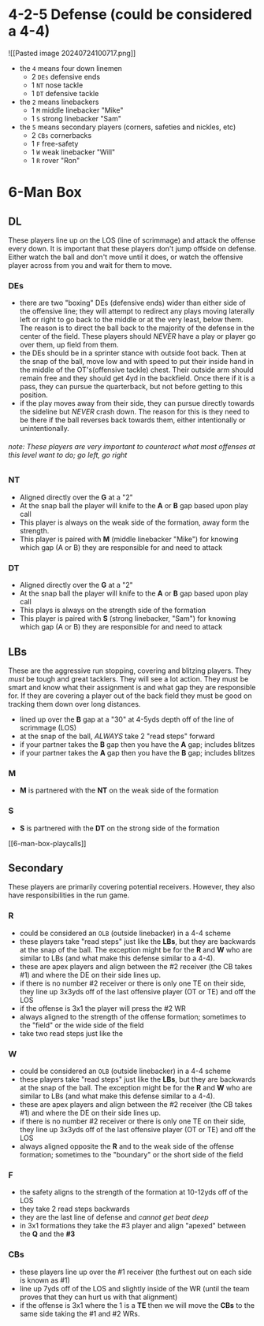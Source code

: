 # 4-2-5 Defense (could be considered a 4-4)

![[Pasted image 20240724100717.png]]

- the `4` means four down linemen
	- 2 `DEs` defensive ends
	- 1 `NT` nose tackle
	- 1 `DT` defensive tackle
- the `2` means linebackers
	- 1 `M` middle linebacker "Mike"
	- 1 `S` strong linebacker "Sam"
- the `5` means secondary players (corners, safeties and nickles, etc)
	- 2 `CBs` cornerbacks
	- 1 `F` free-safety
	- 1 `W` weak linebacker "Will"
	- 1 `R` rover "Ron"


# 6-Man Box

## DL

These players line up _on_ the LOS (line of scrimmage) and attack the offense every down. It is important that these players don't jump offside on defense. Either watch the ball and don't move until it does, or watch the offensive player across from you and wait for them to move.

### DEs
- there are two "boxing" DEs (defensive ends) wider than either side of the offensive line; they will attempt to redirect any plays moving laterally left or right to go back to the middle or at the very least, below them. The reason is to direct the ball back to the majority of the defense in the center of the field. These players should _NEVER_ have a play or player go over them, up field from them.  
- the DEs should be in a sprinter stance with outside foot back. Then at the snap of the ball, move low and with speed to put their inside hand in the middle of the OT's(offensive tackle) chest. Their outside arm should remain free and they should get 4yd in the backfield. Once there if it is a pass, they can pursue the quarterback, but not before getting to this position.
- if the play moves away from their side, they can pursue directly towards the sideline but _NEVER_ crash down. The reason for this is they need to be there if the ball reverses back towards them, either intentionally or unintentionally.
###### note: These players are very important to counteract what most offenses at this level want to do; go left, go right
### NT
- Aligned directly over the **G** at a "2"
- At the snap ball the player will knife to the **A** or **B** gap based upon play call
- This player is always on the weak side of the formation, away form the strength.
- This player is paired with **M** (middle linebacker "Mike") for knowing which gap (A or B) they are responsible for and need to attack

### DT
- Aligned directly over the **G** at a "2"
- At the snap ball the player will knife to the **A** or **B** gap based upon play call
- This plays is always on the strength side of the formation
- This player is paired with **S** (strong linebacker, "Sam") for knowing which gap (A or B) they are responsible for and need to attack

## LBs

These are the aggressive run stopping, covering and blitzing players. They _must_ be tough and great tacklers. They will see a lot action. They must be smart and know what their assignment is and what gap they are responsible for. If they are covering a player out of the back field they must be good on tracking them down over long distances. 

- lined up over the **B** gap at a "30" at 4-5yds depth off of the line of scrimmage (LOS)
- at the snap of the ball, _ALWAYS_ take 2 "read steps" forward
- if your partner takes the **B** gap then you have the **A** gap; includes blitzes
- if your partner takes the **A** gap then you have the **B** gap; includes blitzes
### M
- **M** is partnered with the **NT** on the weak side of the formation
### S
- **S** is partnered with the **DT** on the strong side of the formation


[[6-man-box-playcalls]]

## Secondary

These players are primarily covering potential receivers. However, they also have responsibilities in the run game. 
### R
- could be considered an `OLB` (outside linebacker) in a 4-4 scheme
- these players take "read steps" just like the **LBs**, but they are backwards at the snap of the ball. The exception might be for the **R** and **W** who are similar to LBs (and what make this defense similar to a  4-4). 
- these are apex players and align between the #2 receiver (the CB takes #1) and where the DE on their side lines up.
- if there is no number #2 receiver or there is only one TE on their side, they line up 3x3yds off of the last offensive player (OT or TE) and off the LOS
- if the offense is 3x1 the player will press the #2 WR
- always aligned to the strength of the offense formation; sometimes to the "field" or the wide side of the field
- take two read steps just like the 
### W
- could be considered an `OLB` (outside linebacker) in a 4-4 scheme
- these players take "read steps" just like the **LBs**, but they are backwards at the snap of the ball. The exception might be for the **R** and **W** who are similar to LBs (and what make this defense similar to a  4-4). 
- these are apex players and align between the #2 receiver (the CB takes #1) and where the DE on their side lines up.
- if there is no number #2 receiver or there is only one TE on their side, they line up 3x3yds off of the last offensive player (OT or TE) and off the LOS
- always aligned opposite the **R** and to the weak side of the offense formation; sometimes to the "boundary" or the short side of the field
### F
- the safety aligns to the strength of the formation at 10-12yds off of the LOS
- they take 2 read steps backwards
- they are the last line of defense and _cannot get beat deep_
- in 3x1 formations they take the #3 player and align "apexed" between the **Q** and the **#3**
### CBs
- these players line up over the #1 receiver (the furthest out on each side is known as #1)
- line up 7yds off of the LOS and slightly inside of the WR (until the team proves that they can hurt us with that alignment)
- if the offense is 3x1 where the 1 is a **TE** then we will move the **CBs** to the same side taking the #1 and #2 WRs.
